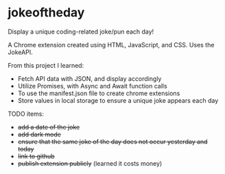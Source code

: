 # jokeoftheday

Display a unique coding-related joke/pun each day!

A Chrome extension created using HTML, JavaScript, and CSS. Uses the JokeAPI.

From this project I learned:

- Fetch API data with JSON, and display accordingly
- Utilize Promises, with Async and Await function calls
- To use the manifest.json file to create chrome extensions
- Store values in local storage to ensure a unique joke appears each day


TODO items: 
- ~~add a date of the joke~~
- ~~add dark mode~~
- ~~ensure that the same joke of the day does not occur yesterday and today~~
- ~~link to github~~
- ~~publish extension publicly~~ (learned it costs money)

